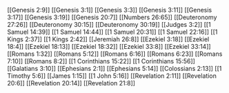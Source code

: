 [[Genesis 2:9]]
[[Genesis 3:1]]
[[Genesis 3:3]]
[[Genesis 3:11]]
[[Genesis 3:17]]
[[Genesis 3:19]]
[[Genesis 20:7]]
[[Numbers 26:65]]
[[Deuteronomy 27:26]]
[[Deuteronomy 30:15]]
[[Deuteronomy 30:19]]
[[Judges 3:2]]
[[1 Samuel 14:39]]
[[1 Samuel 14:44]]
[[1 Samuel 20:31]]
[[1 Samuel 22:16]]
[[1 Kings 2:37]]
[[1 Kings 2:42]]
[[Jeremiah 26:8]]
[[Ezekiel 3:18]]
[[Ezekiel 18:4]]
[[Ezekiel 18:13]]
[[Ezekiel 18:32]]
[[Ezekiel 33:8]]
[[Ezekiel 33:14]]
[[Romans 1:32]]
[[Romans 5:12]]
[[Romans 6:16]]
[[Romans 6:23]]
[[Romans 7:10]]
[[Romans 8:2]]
[[1 Corinthians 15:22]]
[[1 Corinthians 15:56]]
[[Galatians 3:10]]
[[Ephesians 2:1]]
[[Ephesians 5:14]]
[[Colossians 2:13]]
[[1 Timothy 5:6]]
[[James 1:15]]
[[1 John 5:16]]
[[Revelation 2:11]]
[[Revelation 20:6]]
[[Revelation 20:14]]
[[Revelation 21:8]]
